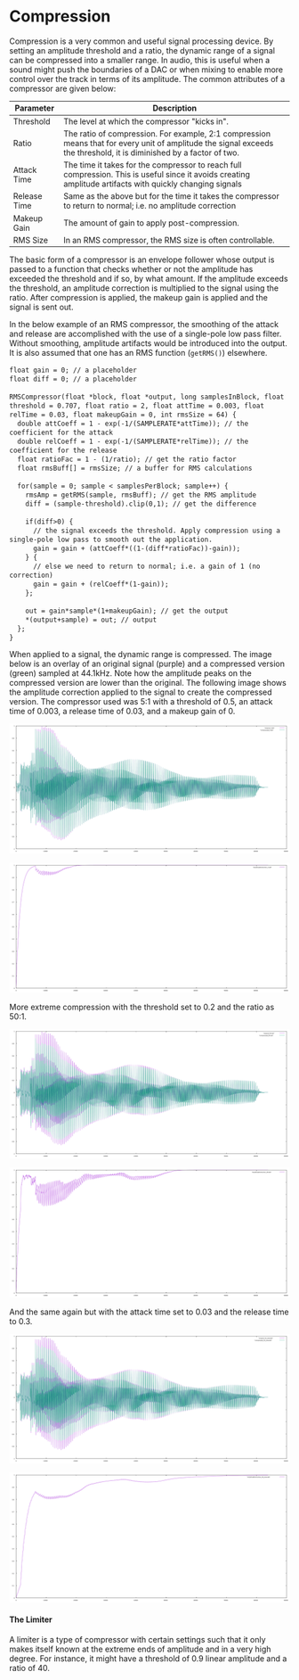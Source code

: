 # Compression

Compression is a very common and useful signal processing device. By setting an amplitude threshold and a ratio, the dynamic range of a signal can be compressed into a smaller range. In audio, this is useful when a sound might push the boundaries of a DAC or when mixing to enable more control over the track in terms of its amplitude. The common attributes of a compressor are given below:

| __Parameter__ | __Description__ |
| -------------- | -------------- |
| Threshold | The level at which the compressor "kicks in". |
| Ratio | The ratio of compression. For example, 2:1 compression means that for every unit of amplitude the signal exceeds the threshold, it is diminished by a factor of two. |
| Attack Time | The time it takes for the compressor to reach full compression. This is useful since it avoids creating amplitude artifacts with quickly changing signals |
| Release Time |  Same as the above but for the time it takes the compressor to return to normal; i.e. no amplitude correction |
| Makeup Gain | The amount of gain to apply post-compression. |
| RMS Size | In an RMS compressor, the RMS size is often controllable. |


The basic form of a compressor is an envelope follower whose output is passed to a function that checks whether or not the amplitude has exceeded the threshold and if so, by what amount. If the amplitude exceeds the threshold, an amplitude correction is multiplied to the signal using the ratio. After compression is applied, the makeup gain is applied and the signal is sent out.

In the below example of an RMS compressor, the smoothing of the attack and release are accomplished with the use of a single-pole low pass filter. Without smoothing, amplitude artifacts would be introduced into the output. It is also assumed that one has an RMS function (`getRMS()`) elsewhere.

```
float gain = 0; // a placeholder
float diff = 0; // a placeholder

RMSCompressor(float *block, float *output, long samplesInBlock, float threshold = 0.707, float ratio = 2, float attTime = 0.003, float relTime = 0.03, float makeupGain = 0, int rmsSize = 64) {
  double attCoeff = 1 - exp(-1/(SAMPLERATE*attTime)); // the coefficient for the attack
  double relCoeff = 1 - exp(-1/(SAMPLERATE*relTime)); // the coefficient for the release
  float ratioFac = 1 - (1/ratio); // get the ratio factor
  float rmsBuff[] = rmsSize; // a buffer for RMS calculations

  for(sample = 0; sample < samplesPerBlock; sample++) {
    rmsAmp = getRMS(sample, rmsBuff); // get the RMS amplitude
    diff = (sample-threshold).clip(0,1); // get the difference

    if(diff>0) {
      // the signal exceeds the threshold. Apply compression using a single-pole low pass to smooth out the application.
      gain = gain + (attCoeff*((1-(diff*ratioFac))-gain));
    } {
      // else we need to return to normal; i.e. a gain of 1 (no correction)
      gain = gain + (relCoeff*(1-gain));
    };

    out = gain*sample*(1+makeupGain); // get the output
    *(output+sample) = out; // output
  };
}
```

When applied to a signal, the dynamic range is compressed. The image below is an overlay of an original signal (purple) and a compressed version (green) sampled at 44.1kHz. Note how the amplitude peaks on the compressed version are lower than the original. The following image shows the amplitude correction applied to the signal to create the compressed version. The compressor used was 5:1 with a threshold of 0.5, an attack time of 0.003, a release time of 0.03, and a makeup gain of 0.

![Compressed](images/compressor/sigOverlay_0.5-5.png)

![Amp Correction](images/compressor/ampCorrection_0.5-5.png)

More extreme compression with the threshold set to 0.2 and the ratio as 50:1.

![Compressed](images/compressor/sigOverlay_0.2-50.png)

![Amp Correction](images/compressor/ampCorrection_0.2-50.png)

And the same again but with the attack time set to 0.03 and the release time to 0.3.

![Compressed](images/compressor/sigOverlay_0.2-50_slow.png)

![Amp Correction](images/compressor/ampCorrection_0.2-50_slow.png)

#### The Limiter
A limiter is a type of compressor with certain settings such that it only makes itself known at the extreme ends of amplitude and in a very high degree. For instance, it might have a threshold of 0.9 linear amplitude and a ratio of 40.
